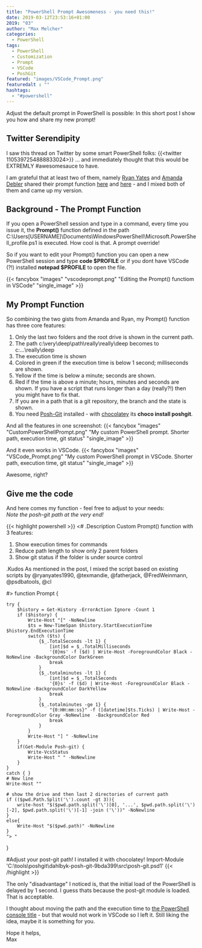 ```yaml
---
title: "PowerShell Prompt Awesomeness - you need this!"
date: 2019-03-12T23:53:16+01:00
2019: "03"
author: "Max Melcher"
categories:
  - PowerShell
tags:
  - PowerShell
  - Customization
  - Prompt
  - VSCode
  - PoshGit
featured: "images/VSCode_Prompt.png"
featuredalt : ""
hashtags: 
  - "#powershell"
---
```


Adjust the default prompt in PowerShell is possible: In this short post I show you how and share my new prompt!
<!--more-->

## Twitter Serendipity

I saw this thread on Twitter by some smart PowerShell folks:
{{<twitter 1105397254888833024>}}
... and immediately thought that this would be EXTREMLY #awesomesauce to have. 

I am grateful that at least two of them, namely [Ryan Yates](https://twitter.com/ryanyates1990) and [Amanda Debler](https://twitter.com/texmandie) shared their prompt function [here](https://gist.github.com/amandadebler/d4856e307e7c020f14312b9412493aea) and [here](https://gist.github.com/kilasuit/8f17db5a0825f3cdaa315385456e7f7e) - and I mixed both of them and came up my version.

## Background - The Prompt Function

If you open a PowerShell session and type in a command, every time you issue it, the **Prompt()** function defined in the path C:\Users\[USERNAME]\Documents\WindowsPowerShell\Microsoft.PowerShell_profile.ps1 is executed. How cool is that. A prompt override! 

So if you want to edit your Prompt() function you can open a new PowerShell session and type **code $PROFILE** or if you dont have VSCode (?!) installed **notepad $PROFILE** to open the file. 

{{< fancybox "images" "vscodeprompt.png" "Editing the Prompt() functiom in VSCode" "single_image" >}}

## My Prompt Function

So combining the two gists from Amanda and Ryan, my Prompt() function has three core features:

1. Only the last two folders and the root drive is shown in the current path.
  1. The path c:\very\deep\path\really\really\deep becomes to c:\...\really\deep
1. The execution time is shown
  1. Colored in green if the execution time is below 1 second; milliseconds are shown.
  1. Yellow if the time is below a minute; seconds are shown.
  1. Red if the time is above a minute; hours, minutes and seconds are shown. If you have a script that runs longer than a day (really?!) then you might have to fix that.
1. If you are in a path that is a git repository, the branch and the state is shown.
  1. You need [Posh-Git](https://github.com/dahlbyk/posh-git) installed - with [chocolatey](https://chocolatey.org/packages/poshgit) its **choco install poshgit**.

And all the features in one screenshot:
{{< fancybox "images" "CustomPowerShellPrompt.png" "My custom PowerShell prompt. Shorter path, execution time, git status" "single_image" >}}

And it even works in VSCode.
{{< fancybox "images" "VSCode_Prompt.png" "My custom PowerShell prompt in VSCode. Shorter path, execution time, git status" "single_image" >}}

Awesome, right? 

## Give me the code

And here comes my function - feel free to adjust to your needs:  
*Note the posh-git path at the very end!*

{{< highlight powershell >}}
<#
.Description
Custom Prompt() function with 3 features: 
1. Show execution times for commands
2. Reduce path length to show only 2 parent folders
3. Show git status if the folder is under source control

.Kudos
As mentioned in the post, I mixed the script based on existing scripts by 
@ryanyates1990, @texmandie, @fatherjack, @FredWeinmann, @psdbatools, @cl

#>
function Prompt {
    
    try {        
        $history = Get-History -ErrorAction Ignore -Count 1
        if ($history) {
            Write-Host "[" -NoNewline
            $ts = New-TimeSpan $history.StartExecutionTime $history.EndExecutionTime
            switch ($ts) {
                {$_.TotalSeconds -lt 1} { 
                    [int]$d = $_.TotalMilliseconds
                    '{0}ms' -f ($d) | Write-Host -ForegroundColor Black -NoNewline -BackgroundColor DarkGreen
                    break
                }
                {$_.totalminutes -lt 1} { 
                    [int]$d = $_.TotalSeconds
                    '{0}s' -f ($d) | Write-Host -ForegroundColor Black -NoNewline -BackgroundColor DarkYellow
                    break
                }
                {$_.totalminutes -ge 1} { 
                    "{0:HH:mm:ss}" -f ([datetime]$ts.Ticks) | Write-Host -ForegroundColor Gray -NoNewline  -BackgroundColor Red
                    break
                }
            }
            Write-Host "] " -NoNewline
        }
        if(Get-Module Posh-git) {
            Write-VcsStatus
            Write-Host " " -NoNewline
        }
    }
    catch { }
    # New line
    Write-Host ""
    
    # show the drive and then last 2 directories of current path
    if (($pwd.Path.Split('\').count -gt 3)){
        write-host "$($pwd.path.split('\')[0], '...', $pwd.path.split('\')[-2], $pwd.path.split('\')[-1] -join ('\'))" -NoNewline
    }
    else{
        Write-Host "$($pwd.path)" -NoNewline
    }
    "> "
}

#Adjust your post-git path! I installed it with chocolatey!
Import-Module 'C:\tools\poshgit\dahlbyk-posh-git-9bda399\src\posh-git.psd1'
{{< /highlight >}}

The only "disadvantage" I noticed is, that the initial load of the PowerShell is delayed by 1 second. I guess thats because the post-git module is loaded. That is acceptable.

I thought about moving the path and the execution time to [the PowerShell console title](https://devblogs.microsoft.com/scripting/powertip-change-the-powershell-console-title/) - but that would not work in VSCode so I left it. Still liking the idea, maybe it is something for you.

Hope it helps,  
Max